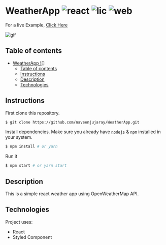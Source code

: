 # WeatherApp ![react](https://img.shields.io/badge/Reactjs-16.3.1-blue) ![lic](https://img.shields.io/github/license/naveenjujaray/WeatherApp) ![web](https://img.shields.io/website?url=https%3A%2F%2Fnaveenjujaray.github.io%2FWeatherApp%2F)

For a live Example, [Click Here](https://naveenjujaray.github.io/WeatherApp/)

![gif](gif.gif)

## Table of contents
- [WeatherApp ![]](#weatherapp-)
  - [Table of contents](#table-of-contents)
  - [Instructions](#instructions)
  - [Description](#description)
  - [Technologies](#technologies)


## Instructions

First clone this repository.
```bash
$ git clone https://github.com/naveenjujaray/WeatherApp.git
```

Install dependencies. Make sure you already have [`nodejs`](https://nodejs.org/en/) & [`npm`](https://www.npmjs.com/) installed in your system.
```bash
$ npm install # or yarn
```

Run it
```bash
$ npm start # or yarn start
```

## Description
This is a simple react weather app using OpenWeatherMap API.
 
## Technologies
Project uses:
* React
* Styled Component

